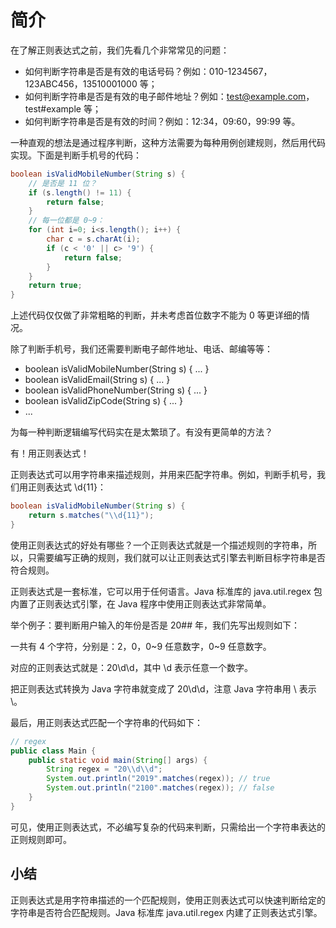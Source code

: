 # **简介**


在了解正则表达式之前，我们先看几个非常常见的问题：

- 如何判断字符串是否是有效的电话号码？例如：010-1234567，123ABC456，13510001000 等；
- 如何判断字符串是否是有效的电子邮件地址？例如：test@example.com，test#example 等；
- 如何判断字符串是否是有效的时间？例如：12:34，09:60，99:99 等。

一种直观的想法是通过程序判断，这种方法需要为每种用例创建规则，然后用代码实现。下面是判断手机号的代码：

```java
boolean isValidMobileNumber(String s) {
    // 是否是 11 位？
    if (s.length() != 11) {
        return false;
    }
    // 每一位都是 0~9：
    for (int i=0; i<s.length(); i++) {
        char c = s.charAt(i);
        if (c < '0' || c> '9') {
            return false;
        }
    }
    return true;
}
```

上述代码仅仅做了非常粗略的判断，并未考虑首位数字不能为 0 等更详细的情况。

除了判断手机号，我们还需要判断电子邮件地址、电话、邮编等等：


- boolean isValidMobileNumber(String s) { ... }
- boolean isValidEmail(String s) { ... }
- boolean isValidPhoneNumber(String s) { ... }
- boolean isValidZipCode(String s) { ... }
- ...


为每一种判断逻辑编写代码实在是太繁琐了。有没有更简单的方法？

有！用正则表达式！

正则表达式可以用字符串来描述规则，并用来匹配字符串。例如，判断手机号，我们用正则表达式 \d{11}：

```java
boolean isValidMobileNumber(String s) {
    return s.matches("\\d{11}");
}
```

使用正则表达式的好处有哪些？一个正则表达式就是一个描述规则的字符串，所以，只需要编写正确的规则，我们就可以让正则表达式引擎去判断目标字符串是否符合规则。

正则表达式是一套标准，它可以用于任何语言。Java 标准库的 java.util.regex 包内置了正则表达式引擎，在 Java 程序中使用正则表达式非常简单。

举个例子：要判断用户输入的年份是否是 20## 年，我们先写出规则如下：

一共有 4 个字符，分别是：2，0，0~9 任意数字，0~9 任意数字。

对应的正则表达式就是：20\d\d，其中 \d 表示任意一个数字。

把正则表达式转换为 Java 字符串就变成了 20\\d\\d，注意 Java 字符串用 \\ 表示 \。

最后，用正则表达式匹配一个字符串的代码如下：


```java
// regex
public class Main {
    public static void main(String[] args) {
        String regex = "20\\d\\d";
        System.out.println("2019".matches(regex)); // true
        System.out.println("2100".matches(regex)); // false
    }
}
```

可见，使用正则表达式，不必编写复杂的代码来判断，只需给出一个字符串表达的正则规则即可。


## 小结

正则表达式是用字符串描述的一个匹配规则，使用正则表达式可以快速判断给定的字符串是否符合匹配规则。Java 标准库 java.util.regex 内建了正则表达式引擎。



